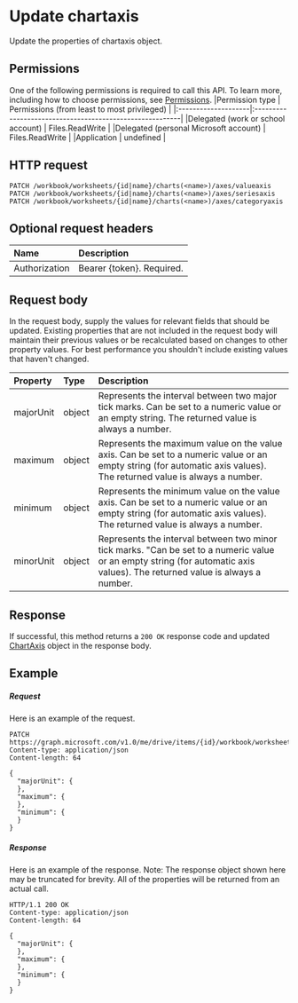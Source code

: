 # Update chartaxis

Update the properties of chartaxis object.
## Permissions
One of the following permissions is required to call this API. To learn more, including how to choose permissions, see [Permissions](../../../concepts/permissions_reference.md).
|Permission type      | Permissions (from least to most privileged)              | 
|:--------------------|:---------------------------------------------------------| 
|Delegated (work or school account) | Files.ReadWrite    | 
|Delegated (personal Microsoft account) | Files.ReadWrite    | 
|Application | undefined | 

## HTTP request
<!-- { "blockType": "ignored" } -->
```http
PATCH /workbook/worksheets/{id|name}/charts(<name>)/axes/valueaxis
PATCH /workbook/worksheets/{id|name}/charts(<name>)/axes/seriesaxis
PATCH /workbook/worksheets/{id|name}/charts(<name>)/axes/categoryaxis
```
## Optional request headers
| Name       | Description|
|:-----------|:-----------|
| Authorization  | Bearer {token}. Required. |


## Request body
In the request body, supply the values for relevant fields that should be updated. Existing properties that are not included in the request body will maintain their previous values or be recalculated based on changes to other property values. For best performance you shouldn't include existing values that haven't changed.

| Property	   | Type	|Description|
|:---------------|:--------|:----------|
|majorUnit|object|Represents the interval between two major tick marks. Can be set to a numeric value or an empty string.  The returned value is always a number.|
|maximum|object|Represents the maximum value on the value axis.  Can be set to a numeric value or an empty string (for automatic axis values).  The returned value is always a number.|
|minimum|object|Represents the minimum value on the value axis. Can be set to a numeric value or an empty string (for automatic axis values).  The returned value is always a number.|
|minorUnit|object|Represents the interval between two minor tick marks. "Can be set to a numeric value or an empty string (for automatic axis values). The returned value is always a number.|

## Response
If successful, this method returns a `200 OK` response code and updated [ChartAxis](../resources/chartaxis.md) object in the response body.
## Example
##### Request
Here is an example of the request.
<!-- {
  "blockType": "request",
  "name": "update_chartaxis"
}-->
```http
PATCH https://graph.microsoft.com/v1.0/me/drive/items/{id}/workbook/worksheets/{id|name}/charts(<name>)/axes/valueaxis
Content-type: application/json
Content-length: 64

{
  "majorUnit": {
  },
  "maximum": {
  },
  "minimum": {
  }
}
```
##### Response
Here is an example of the response. Note: The response object shown here may be truncated for brevity. All of the properties will be returned from an actual call.
<!-- {
  "blockType": "response",
  "truncated": true,
  "@odata.type": "microsoft.graph.chartaxis"
} -->
```http
HTTP/1.1 200 OK
Content-type: application/json
Content-length: 64

{
  "majorUnit": {
  },
  "maximum": {
  },
  "minimum": {
  }
}
```

<!-- uuid: 8fcb5dbc-d5aa-4681-8e31-b001d5168d79
2015-10-25 14:57:30 UTC -->
<!-- {
  "type": "#page.annotation",
  "description": "Update chartaxis",
  "keywords": "",
  "section": "documentation",
  "tocPath": ""
}-->